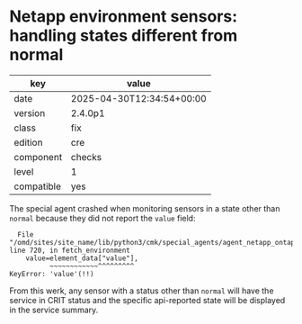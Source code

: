 [//]: # (werk v2)
# Netapp environment sensors: handling states different from normal

key        | value
---------- | ---
date       | 2025-04-30T12:34:54+00:00
version    | 2.4.0p1
class      | fix
edition    | cre
component  | checks
level      | 1
compatible | yes

The special agent crashed when monitoring sensors in a state other than `normal`
because they did not report the `value` field:

```
  File "/omd/sites/site_name/lib/python3/cmk/special_agents/agent_netapp_ontap.py", line 720, in fetch_environment
    value=element_data["value"],
          ~~~~~~~~~~~~^^^^^^^^^
KeyError: 'value'(!!)
```

From this werk, any sensor with a status other than `normal` will have the service in CRIT status
and the specific api-reported state will be displayed in the service summary.

